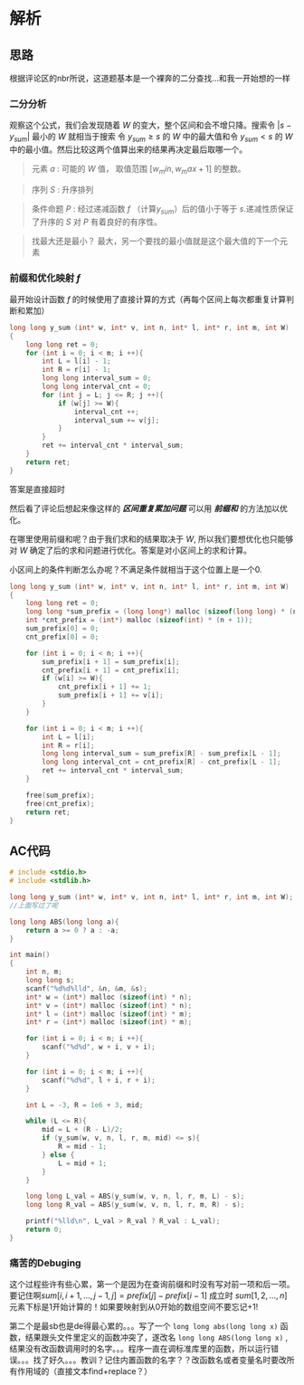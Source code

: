 # 解析
## 思路
根据评论区的nbr所说，这道题基本是一个裸奔的二分查找...和我一开始想的一样  

### 二分分析

观察这个公式，我们会发现随着 $W$ 的变大，整个区间和会不增只降。搜索令 ${|s-y_{sum}|}$ 最小的 $W$ 就相当于搜索 令 ${y_{sum} \ge s}$ 的 $W$ 中的最大值和令  ${y_{sum} < s}$ 的 $W$ 中的最小值。然后比较这两个值算出来的结果再决定最后取哪一个。

>元素 $a$ : 可能的 $W$ 值， 取值范围 ${[w_min,w_max + 1]}$ 的整数。  

>序列 $S$ :  升序排列  

>条件命题 $P$ :  经过递减函数 $f$ （计算$y_{sum}$）后的值小于等于 $s$.递减性质保证了升序的 $S$ 对 $P$ 有着良好的有序性。  

>找最大还是最小？ 最大，另一个要找的最小值就是这个最大值的下一个元素   

### 前缀和优化映射 $f$

最开始设计函数 $f$ 的时候使用了直接计算的方式（再每个区间上每次都重复计算判断和累加）
```c
long long y_sum (int* w, int* v, int n, int* l, int* r, int m, int W)
{
    long long ret = 0;
    for (int i = 0; i < m; i ++){
        int L = l[i] - 1;
        int R = r[i] - 1;
        long long interval_sum = 0;
        long long interval_cnt = 0;
        for (int j = L; j <= R; j ++){
            if (w[j] >= W){
                interval_cnt ++;
                interval_sum += v[j];
            }
        }
        ret += interval_cnt * interval_sum;
    }
    return ret;
}
```
答案是直接超时

然后看了评论后想起来像这样的 ***区间重复累加问题*** 可以用 ***前缀和*** 的方法加以优化。

在哪里使用前缀和呢？由于我们求和的结果取决于 $W$, 所以我们要想优化也只能够对 $W$ 确定了后的求和问题进行优化。答案是对小区间上的求和计算。

小区间上的条件判断怎么办呢？不满足条件就相当于这个位置上是一个0.
```c
long long y_sum (int* w, int* v, int n, int* l, int* r, int m, int W)
{
    long long ret = 0;
    long long *sum_prefix = (long long*) malloc (sizeof(long long) * (n + 1));
    int *cnt_prefix = (int*) malloc (sizeof(int) * (n + 1));
    sum_prefix[0] = 0;
    cnt_prefix[0] = 0;

    for (int i = 0; i < n; i ++){
        sum_prefix[i + 1] = sum_prefix[i];
        cnt_prefix[i + 1] = cnt_prefix[i];
        if (w[i] >= W){
            cnt_prefix[i + 1] += 1;
            sum_prefix[i + 1] += v[i];
        }
    }

    for (int i = 0; i < m; i ++){
        int L = l[i];
        int R = r[i];
        long long interval_sum = sum_prefix[R] - sum_prefix[L - 1];
        long long interval_cnt = cnt_prefix[R] - cnt_prefix[L - 1];
        ret += interval_cnt * interval_sum;
    }

    free(sum_prefix);
    free(cnt_prefix);
    return ret;
}
```

## AC代码
```c
# include <stdio.h>
# include <stdlib.h>

long long y_sum (int* w, int* v, int n, int* l, int* r, int m, int W);
//上面写过了呢

long long ABS(long long a){
    return a >= 0 ? a : -a;
}

int main()
{
    int n, m;
    long long s;
    scanf("%d%d%lld", &n, &m, &s);
    int* w = (int*) malloc (sizeof(int) * n);
    int* v = (int*) malloc (sizeof(int) * n);
    int* l = (int*) malloc (sizeof(int) * m);
    int* r = (int*) malloc (sizeof(int) * m);

    for (int i = 0; i < n; i ++){
        scanf("%d%d", w + i, v + i);
    }

    for (int i = 0; i < m; i ++){
        scanf("%d%d", l + i, r + i);
    }

    int L = -3, R = 1e6 + 3, mid;

    while (L <= R){
        mid = L + (R - L)/2;
        if (y_sum(w, v, n, l, r, m, mid) <= s){
            R = mid - 1;
        } else {
            L = mid + 1;
        }
    }

    long long L_val = ABS(y_sum(w, v, n, l, r, m, L) - s);
    long long R_val = ABS(y_sum(w, v, n, l, r, m, R) - s); 

    printf("%lld\n", L_val > R_val ? R_val : L_val);
    return 0;
}
```
### 痛苦的Debuging
这个过程些许有些心累，第一个是因为在查询前缀和时没有写对前一项和后一项。要记住啊${sum[i,i+1,...,j-1,j]=prefix[j]-prefix[i-1]}$ 成立时 ${sum[1,2,...,n]}$ 元素下标是1开始计算的！如果要映射到从0开始的数组空间不要忘记+1!

第二个是最sb也是de得最心累的。。。写了一个 `long long abs(long long x)` 函数，结果跟头文件里定义的函数冲突了，遂改名 `long long ABS(long long x)` ,结果没有改函数调用时的名字。。。程序一直在调标准库里的函数，所以运行错误。。。找了好久。。。教训？记住内置函数的名字？？改函数名或者变量名时要改所有作用域的（直接文本find+replace？）

